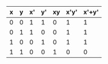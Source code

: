  x | y | x'| y'| xy | x'y' |x'+y'
---|---|---|---|----|------|-----
 0 | 0 | 1 | 1 | 0  |  1   |  1  
 0 | 1 | 1 | 0 | 0  |  1   |  1  
 1 | 0 | 0 | 1 | 0  |  1   |  1  
 1 | 1 | 0 | 0 | 1  |  0   |  0  